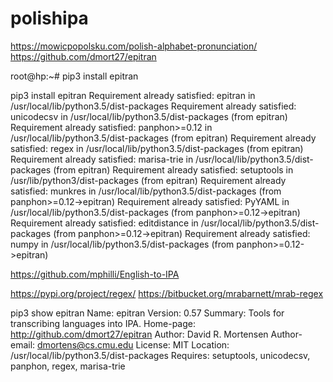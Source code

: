 # polishipa

https://mowicpopolsku.com/polish-alphabet-pronunciation/
https://github.com/dmort27/epitran

root@hp:~# pip3 install epitran

pip3 install epitran
Requirement already satisfied: epitran in /usr/local/lib/python3.5/dist-packages
Requirement already satisfied: unicodecsv in /usr/local/lib/python3.5/dist-packages (from epitran)
Requirement already satisfied: panphon>=0.12 in /usr/local/lib/python3.5/dist-packages (from epitran)
Requirement already satisfied: regex in /usr/local/lib/python3.5/dist-packages (from epitran)
Requirement already satisfied: marisa-trie in /usr/local/lib/python3.5/dist-packages (from epitran)
Requirement already satisfied: setuptools in /usr/lib/python3/dist-packages (from epitran)
Requirement already satisfied: munkres in /usr/local/lib/python3.5/dist-packages (from panphon>=0.12->epitran)
Requirement already satisfied: PyYAML in /usr/local/lib/python3.5/dist-packages (from panphon>=0.12->epitran)
Requirement already satisfied: editdistance in /usr/local/lib/python3.5/dist-packages (from panphon>=0.12->epitran)
Requirement already satisfied: numpy in /usr/local/lib/python3.5/dist-packages (from panphon>=0.12->epitran)



https://github.com/mphilli/English-to-IPA


https://pypi.org/project/regex/
https://bitbucket.org/mrabarnett/mrab-regex


pip3 show epitran
Name: epitran
Version: 0.57
Summary: Tools for transcribing languages into IPA.
Home-page: http://github.com/dmort27/epitran
Author: David R. Mortensen
Author-email: dmortens@cs.cmu.edu
License: MIT
Location: /usr/local/lib/python3.5/dist-packages
Requires: setuptools, unicodecsv, panphon, regex, marisa-trie
